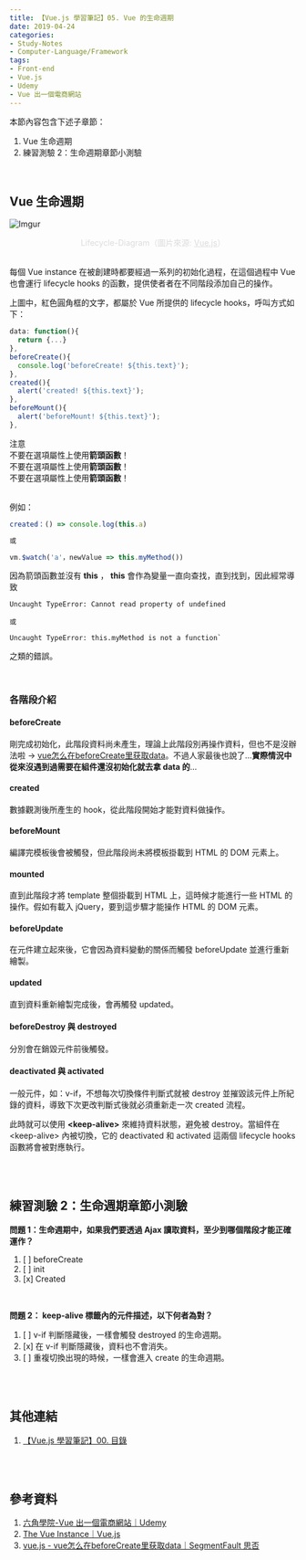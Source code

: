 ```yaml
---
title: 【Vue.js 學習筆記】05. Vue 的生命週期
date: 2019-04-24
categories:
- Study-Notes
- Computer-Language/Framework
tags:
- Front-end
- Vue.js
- Udemy 
- Vue 出一個電商網站 
--- 
```


本節內容包含下述子章節：
1. Vue 生命週期
2. 練習測驗 2：生命週期章節小測驗

<!--more-->
<br>

## Vue 生命週期

![Imgur](https://i.imgur.com/vDihCVx.png)
<center style="color:Gainsboro;"> Lifecycle-Diagram（圖片來源: <a href="https://vuejs.org/v2/guide/instance.html#Lifecycle-Diagram" style="color:Gainsboro;">Vue.js</a>）</center>

<br>

每個 Vue instance 在被創建時都要經過一系列的初始化過程，在這個過程中 Vue 也會運行  <span class='label'>lifecycle hooks</span> 的函數，提供使者者在不同階段添加自己的操作。


上圖中，紅色圓角框的文字，都屬於 Vue 所提供的 lifecycle hooks，呼叫方式如下：
```javascript
data: function(){
  return {...}
},
beforeCreate(){
  console.log('beforeCreate! ${this.text}');
},
created(){
  alert('created! ${this.text}');
},
beforeMount(){
  alert('beforeMount! ${this.text}');
},
```
<div class="note danger">
<div class="head">注意</div>
不要在選項屬性上使用<b>箭頭函數</b>！<br>
不要在選項屬性上使用<b>箭頭函數</b>！<br>
不要在選項屬性上使用<b>箭頭函數</b>！<br>
</div>

<br>例如：

```javascript
created：() => console.log(this.a)

或

vm.$watch('a'，newValue => this.myMethod())
```

因為箭頭函數並沒有 **this** ， **this**  會作為變量一直向查找，直到找到，因此經常導致 
```
Uncaught TypeError: Cannot read property of undefined

或 

Uncaught TypeError: this.myMethod is not a function`
```
之類的錯誤。

<br>

### 各階段介紹

#### **beforeCreate**
剛完成初始化，此階段資料尚未產生，理論上此階段別再操作資料，但也不是沒辦法啦 → [vue怎么在beforeCreate里获取data](https://segmentfault.com/q/1010000012331476)。不過人家最後也說了...**實際情況中從來沒遇到過需要在組件還沒初始化就去拿 data 的**...

#### **created**
數據觀測後所產生的 hook，從此階段開始才能對資料做操作。

#### **beforeMount**
編譯完模板後會被觸發，但此階段尚未將模板掛載到 HTML 的 DOM 元素上。

#### **mounted**
直到此階段才將 template 整個掛載到 HTML 上，這時候才能進行一些 HTML 的操作。假如有載入 jQuery，要到這步驟才能操作 HTML 的 DOM 元素。

#### **beforeUpdate**
在元件建立起來後，它會因為資料變動的關係而觸發 beforeUpdate 並進行重新繪製。

#### **updated**
直到資料重新繪製完成後，會再觸發 updated。

#### **beforeDestroy** 與 **destroyed**
分別會在銷毀元件前後觸發。

#### **deactivated** 與 **activated**
一般元件，如：v-if，不想每次切換條件判斷式就被 destroy 並摧毀該元件上所紀錄的資料，導致下次更改判斷式後就必須重新走一次 created 流程。

此時就可以使用 **\<keep-alive\>** 來維持資料狀態，避免被 destroy。當組件在 \<keep-alive\>  內被切換，它的 deactivated 和 activated 這兩個 lifecycle hooks 函數將會被對應執行。

<br><br>

## 練習測驗 2：生命週期章節小測驗
**問題 1：生命週期中，如果我們要透過 Ajax 讀取資料，至少到哪個階段才能正確運作？**  
1. [ ] beforeCreate  
2. [ ] init  
3. [x] Created  

<br>

**問題 2： keep-alive 標籤內的元件描述，以下何者為對？**  
1. [ ] v-if 判斷隱藏後，一樣會觸發 destroyed 的生命週期。  
2. [x] 在 v-if 判斷隱藏後，資料也不會消失。  
3. [ ] 重複切換出現的時候，一樣會進入 create  的生命週期。  

<br><br>  

## 其他連結
1. [【Vue.js 學習筆記】00. 目錄](/study-notes/computer-language/framework/2019/04/18/Vue-Study-Notes-Contents/)


<br><br>

## 參考資料
1. [六角學院-Vue 出一個電商網站｜Udemy](https://www.udemy.com/vue-hexschool/)
2. [The Vue Instance｜Vue.js](https://vuejs.org/v2/guide/instance.html)
3. [vue.js - vue怎么在beforeCreate里获取data｜SegmentFault 思否](https://segmentfault.com/q/1010000012331476)
